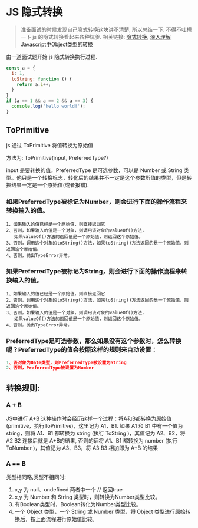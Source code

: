 <!--
Created: Wed Jun 17 2020 22:13:20 GMT+0800 (China Standard Time)
Modified: Wed Jun 17 2020 22:13:20 GMT+0800 (China Standard Time)
-->
<!-- Tag: js -->
# JS 隐式转换
> 准备面试的时候发现自己隐式转换这块讲不清楚, 所以总结一下. 不得不吐槽一下 js 的隐式转换看起来各种坑爹. 相关链接: [隐式转换](https://juejin.im/post/5a7172d9f265da3e3245cbca#heading-2), [深入理解Javascript中Object类型的转换](https://zhuanlan.zhihu.com/p/29730094)

由一道面试题开始 js 隐式转换执行过程.
```js
const a = {
  i: 1,
  toString: function () {
    return a.i++;
  }
}
if (a == 1 && a == 2 && a == 3) {
  console.log('hello world!');
}
```

## ToPrimitive

js 通过 ToPrimitive 将值转换为原始值

方法为: ToPrimitive(input, PreferredType?)

input 是要转换的值，PreferredType 是可选参数，可以是 Number 或 String 类型。他只是一个转换标志，转化后的结果并不一定是这个参数所值的类型，但是转换结果一定是一个原始值(或者报错).

### 如果PreferredType被标记为Number，则会进行下面的操作流程来转换输入的值。

```
1、如果输入的值已经是一个原始值，则直接返回它
2、否则，如果输入的值是一个对象，则调用该对象的valueOf()方法，
   如果valueOf()方法的返回值是一个原始值，则返回这个原始值。
3、否则，调用这个对象的toString()方法，如果toString()方法返回的是一个原始值，则返回这个原始值。
4、否则，抛出TypeError异常。
```

### 如果PreferredType被标记为String，则会进行下面的操作流程来转换输入的值。

```
1、如果输入的值已经是一个原始值，则直接返回它
2、否则，调用这个对象的toString()方法，如果toString()方法返回的是一个原始值，则返回这个原始值。
3、否则，如果输入的值是一个对象，则调用该对象的valueOf()方法，
   如果valueOf()方法的返回值是一个原始值，则返回这个原始值。
4、否则，抛出TypeError异常。
```

### PreferredType是可选参数，那么如果没有这个参数时，怎么转换呢？PreferredType的值会按照这样的规则来自动设置：
```js
1、该对象为Date类型，则PreferredType被设置为String
2、否则，PreferredType被设置为Number
```

## 转换规则:

### A + B

JS中进行  A+B  这种操作时会经历这样一个过程：将A和B都转换为原始值(primitive，执行ToPrimitive)，这里记为 A1，B1. 如果 A1 和 B1 中有一个值为 string，则将 A1、B1 都转换为 string (执行 ToString )，其值记为 A2、B2，将 A2 B2 连接后就是 A+B的结果, 否则的话将 A1、B1 都转换为 number (执行 ToNumber )，其值记为 A3、B3，将 A3 B3 相加即为 A+B 的结果

### A == B

类型相同略,类型不相同时:

1. x,y 为 null、undefined 两者中一个   // 返回true
2. x,y 为 Number 和 String 类型时，则转换为Number类型比较。
3. 有Boolean类型时，Boolean转化为Number类型比较。
4. 一个 Object 类型，一个 String 或 Number 类型，将 Object 类型进行原始转换后，按上面流程进行原始值比较。